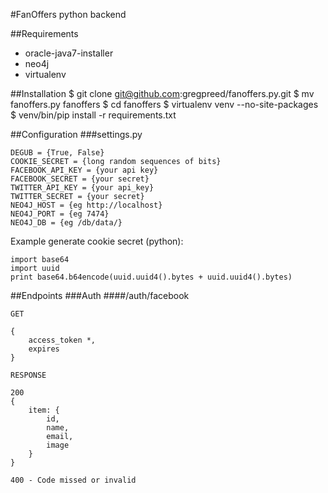#FanOffers python backend

##Requirements
  - oracle-java7-installer
  - neo4j
  - virtualenv

##Installation
	$ git clone git@github.com:gregpreed/fanoffers.py.git
	$ mv fanoffers.py fanoffers
	$ cd fanoffers
	$ virtualenv venv --no-site-packages
	$ venv/bin/pip install -r requirements.txt

##Configuration
###settings.py

	DEGUB = {True, False}
	COOKIE_SECRET = {long random sequences of bits}
	FACEBOOK_API_KEY = {your api key}
	FACEBOOK_SECRET = {your secret}
	TWITTER_API_KEY = {your api_key}
	TWITTER_SECRET = {your secret}	
	NEO4J_HOST = {eg http://localhost}
	NEO4J_PORT = {eg 7474}
	NEO4J_DB = {eg /db/data/}
	
Example generate cookie secret (python):

	import base64
	import uuid
	print base64.b64encode(uuid.uuid4().bytes + uuid.uuid4().bytes)

##Endpoints
###Auth
####/auth/facebook

	GET
	
	{
		access_token *,
		expires
	}
	
	RESPONSE
	
	200
	{
		item: {
			id,
			name,
			email,
			image
		}
	}
	
	400 - Code missed or invalid